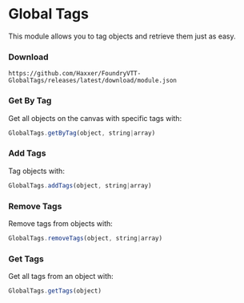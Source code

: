 # Global Tags

This module allows you to tag objects and retrieve them just as easy.

### Download

`https://github.com/Haxxer/FoundryVTT-GlobalTags/releases/latest/download/module.json`

### Get By Tag

Get all objects on the canvas with specific tags with:
```js
GlobalTags.getByTag(object, string|array)
```

### Add Tags
Tag objects with:
```js
GlobalTags.addTags(object, string|array)
```

### Remove Tags
Remove tags from objects with:
```js
GlobalTags.removeTags(object, string|array)
```

### Get Tags

Get all tags from an object with:
```js
GlobalTags.getTags(object)
```
